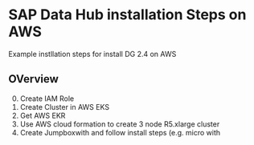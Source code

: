 # SAP Data Hub installation Steps on AWS
Example instllation steps for install DG 2.4 on AWS


OVerview
---------

0) Create IAM Role
1) Create Cluster in AWS EKS
2) Get AWS EKR
3) Use AWS cloud formation to create 3 node R5.xlarge  cluster 
3) Create Jumpboxwith and follow install steps  (e.g. micro with 
